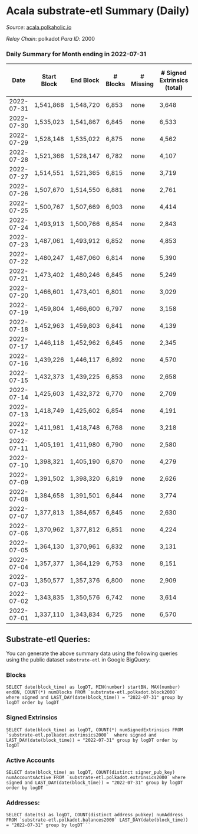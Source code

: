 # Acala substrate-etl Summary (Daily)

_Source_: [acala.polkaholic.io](https://acala.polkaholic.io)

*Relay Chain*: polkadot
*Para ID*: 2000



### Daily Summary for Month ending in 2022-07-31


| Date | Start Block | End Block | # Blocks | # Missing | # Signed Extrinsics (total) | # Active Accounts | # Addresses with Balances | # Events | # Transfers | # XCM Transfers In | # XCM Transfers Out |
| ---- | ----------- | --------- | -------- | --------- | --------------------------- | ----------------- | ------------------------- | -------- | ----------- | ------------------ | ------------------- |
| 2022-07-31 | 1,541,868 | 1,548,720 | 6,853 | none | 3,648 | 902 | 161,095 | 90,487 | 11,483 ($3,482,033) | 153 ($367,437) | 111 ($116,781) |
| 2022-07-30 | 1,535,023 | 1,541,867 | 6,845 | none | 6,533 | 1,079 | 161,012 | 111,406 | 14,452 ($3,906,112) | 175 ($273,381) | 122 ($338,401) |
| 2022-07-29 | 1,528,148 | 1,535,022 | 6,875 | none | 4,562 | 1,060 | 160,928 | 98,032 | 12,766 ($4,686,350) | 134 ($174,038) | 123 ($283,395) |
| 2022-07-28 | 1,521,366 | 1,528,147 | 6,782 | none | 4,107 | 1,010 | 160,836 | 92,895 | 11,925 ($4,170,530) | 126 ($163,524) | 97 ($365,414) |
| 2022-07-27 | 1,514,551 | 1,521,365 | 6,815 | none | 3,719 | 686 | 160,758 | 87,300 | 11,165 ($2,887,721) | 152 ($223,490) | 57 ($183,407) |
| 2022-07-26 | 1,507,670 | 1,514,550 | 6,881 | none | 2,761 | 720 | 160,687 | 80,176 | 10,132 ($12,940,605) | 130 ($89,029.11) | 55 ($121,147) |
| 2022-07-25 | 1,500,767 | 1,507,669 | 6,903 | none | 4,414 | 798 | 160,600 | 92,123 | 11,803 ($2,496,949) | 114 ($188,310) | 57 ($165,086) |
| 2022-07-24 | 1,493,913 | 1,500,766 | 6,854 | none | 2,843 | 684 | 160,590 | 80,838 | 10,303 ($1,892,264) | 124 ($142,429) | 76 ($239,662) |
| 2022-07-23 | 1,487,061 | 1,493,912 | 6,852 | none | 4,853 | 663 | 160,503 | 95,598 | 12,453 ($4,570,778) | 128 ($335,508) | 62 ($1,755,366) |
| 2022-07-22 | 1,480,247 | 1,487,060 | 6,814 | none | 5,390 | 1,235 | 160,428 | 103,682 | 13,838 ($14,473,084) | 194 ($1,880,326) | 100 ($337,334) |
| 2022-07-21 | 1,473,402 | 1,480,246 | 6,845 | none | 5,249 | 715 | 160,360 | 97,467 | 12,617 ($2,903,997) | 147 ($194,178) | 79 ($171,180) |
| 2022-07-20 | 1,466,601 | 1,473,401 | 6,801 | none | 3,029 | 794 | 160,282 | 82,619 | 10,446 ($3,358,464) | 164 ($499,012) | 117 ($516,095) |
| 2022-07-19 | 1,459,804 | 1,466,600 | 6,797 | none | 3,158 | 877 | 160,215 | 83,563 | 10,542 ($2,713,809) | 188 ($489,866) | 95 ($412,876) |
| 2022-07-18 | 1,452,963 | 1,459,803 | 6,841 | none | 4,139 | 836 | 160,122 | 91,538 | 11,825 ($2,046,022) | 142 ($177,820) | 110 ($171,865) |
| 2022-07-17 | 1,446,118 | 1,452,962 | 6,845 | none | 2,345 | 709 | 160,075 | 76,504 | 9,560 ($1,843,017) | 122 ($135,692) | 58 ($111,362) |
| 2022-07-16 | 1,439,226 | 1,446,117 | 6,892 | none | 4,570 | 632 | 160,018 | 94,002 | 12,127 ($1,462,032) | 138 ($118,989) | 74 ($202,901) |
| 2022-07-15 | 1,432,373 | 1,439,225 | 6,853 | none | 2,658 | 705 | 159,945 | 79,982 | 10,119 ($5,482,667) | 158 ($1,974,704) | 69 ($1,946,534) |
| 2022-07-14 | 1,425,603 | 1,432,372 | 6,770 | none | 2,709 | 761 | 159,869 | 80,349 | 10,068 ($1,905,275) | 168 ($136,862) | 71 ($144,833) |
| 2022-07-13 | 1,418,749 | 1,425,602 | 6,854 | none | 4,191 | 822 | 159,790 | 92,353 | 11,855 ($1,810,020) | 213 ($231,633) | 77 ($255,262) |
| 2022-07-12 | 1,411,981 | 1,418,748 | 6,768 | none | 3,218 | 951 | 159,707 | 85,490 | 10,885 ($2,291,596) | 249 ($181,545) | 72 ($807,831) |
| 2022-07-11 | 1,405,191 | 1,411,980 | 6,790 | none | 2,580 | 712 | 159,631 | 77,934 | 9,781 ($2,480,463) | 147 ($612,987) | 65 ($132,435) |
| 2022-07-10 | 1,398,321 | 1,405,190 | 6,870 | none | 4,279 | 601 | 159,555 | 89,443 | 11,392 ($1,025,188) | 145 ($113,885) | 45 ($130,701) |
| 2022-07-09 | 1,391,502 | 1,398,320 | 6,819 | none | 2,626 | 665 | 159,500 | 78,202 | 9,756 ($1,446,645) | 111 ($134,214) | 55 ($71,117.73) |
| 2022-07-08 | 1,384,658 | 1,391,501 | 6,844 | none | 3,774 | 682 | 159,426 | 86,604 | 10,891 ($2,039,628) | 132 ($333,624) | 53 ($518,126) |
| 2022-07-07 | 1,377,813 | 1,384,657 | 6,845 | none | 2,630 | 799 | 159,339 | 79,491 | 9,990 ($1,478,695) | 167 ($371,413) | 57 ($268,261) |
| 2022-07-06 | 1,370,962 | 1,377,812 | 6,851 | none | 4,224 | 785 | 159,264 | 89,986 | 11,405 ($1,460,877) | 127 ($97,879.11) | 50 ($181,883) |
| 2022-07-05 | 1,364,130 | 1,370,961 | 6,832 | none | 3,131 | 876 | 159,139 | 83,906 | 10,691 ($1,917,819) | 148 ($188,207) | 44 ($121,199) |
| 2022-07-04 | 1,357,377 | 1,364,129 | 6,753 | none | 8,151 | 3,278 | 159,037 | 130,308 | 15,630 ($7,328,523) | 118 ($258,590) | 43 ($178,180) |
| 2022-07-03 | 1,350,577 | 1,357,376 | 6,800 | none | 2,909 | 804 | 161,262 | 81,471 | 10,239 ($2,057,803) | 112 ($117,560) | 50 ($82,807.87) |
| 2022-07-02 | 1,343,835 | 1,350,576 | 6,742 | none | 3,614 | 1,012 | 161,163 | 88,172 | 11,495 ($2,771,415) | 170 ($219,056) | 79 ($384,805) |
| 2022-07-01 | 1,337,110 | 1,343,834 | 6,725 | none | 6,570 | 1,317 | 161,010 | 110,542 | 14,659 ($3,264,473) | 170 ($615,406) | 84 ($501,773) |

## Substrate-etl Queries:
You can generate the above summary data using the following queries using the public dataset `substrate-etl` in Google BigQuery:


### Blocks
```
SELECT date(block_time) as logDT, MIN(number) startBN, MAX(number) endBN, COUNT(*) numBlocks FROM `substrate-etl.polkadot.block2000`  where signed and LAST_DAY(date(block_time)) = "2022-07-31" group by logDT order by logDT
```


### Signed Extrinsics
```
SELECT date(block_time) as logDT, COUNT(*) numSignedExtrinsics FROM `substrate-etl.polkadot.extrinsics2000`  where signed and LAST_DAY(date(block_time)) = "2022-07-31" group by logDT order by logDT
```


### Active Accounts
```
SELECT date(block_time) as logDT, COUNT(distinct signer_pub_key) numAccountsActive FROM `substrate-etl.polkadot.extrinsics2000` where signed and LAST_DAY(date(block_time)) = "2022-07-31" group by logDT order by logDT
```


### Addresses:
```
SELECT date(ts) as logDT, COUNT(distinct address_pubkey) numAddress FROM `substrate-etl.polkadot.balances2000` LAST_DAY(date(block_time)) = "2022-07-31" group by logDT```

